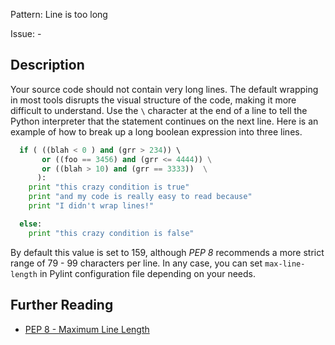 Pattern: Line is too long

Issue: -

## Description
Your source code should not contain very long lines. The default wrapping in most tools disrupts the visual structure of the code, making it more difficult to understand. Use the `\` character at the end of a line to tell the Python interpreter that the statement continues on the next line. Here is an example of how to break up a long boolean expression into three lines.


```python
  if ( ((blah < 0 ) and (grr > 234)) \ 
       or ((foo == 3456) and (grr <= 4444)) \
       or ((blah > 10) and (grr == 3333))  \
      ): 
    print "this crazy condition is true"    	
    print "and my code is really easy to read because"
    print "I didn't wrap lines!"

  else:
    print "this crazy condition is false"    	
```

By default this value is set to 159, although _PEP 8_ recommends a more strict range of 79 - 99 characters per line. In any case, you can set `max-line-length` in Pylint configuration file depending on your needs.

## Further Reading

* [PEP 8 - Maximum Line Length ](https://www.python.org/dev/peps/pep-0008/#maximum-line-length)
